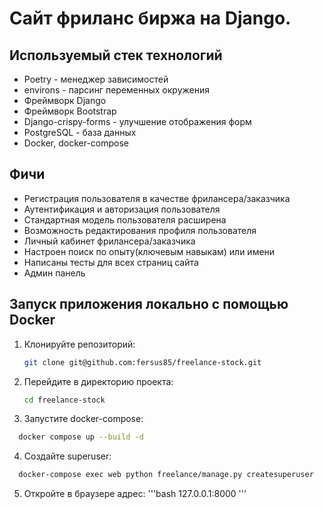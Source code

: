 # Сайт фриланс биржа на Django. 

## Используемый стек технологий
- Poetry - менеджер зависимостей
- environs - парсинг переменных окружения
- Фреймворк Django
- Фреймворк Bootstrap
- Django-crispy-forms - улучшение отображения форм
- PostgreSQL - база данных
- Docker, docker-compose

## Фичи
- Регистрация пользователя в качестве фрилансера/заказчика
- Аутентификация и авторизация пользователя
- Стандартная модель пользователя расширена
- Возможность редактирования профиля пользователя
- Личный кабинет фрилансера/заказчика
- Настроен поиск по опыту(ключевым навыкам) или имени
- Написаны тесты для всех страниц сайта
- Админ панель

## Запуск приложения локально с помощью Docker
1. Клонируйте репозиторий:
    ```bash
    git clone git@github.com:fersus85/freelance-stock.git
    ```
2. Перейдите в директорию проекта:
    ```bash
    cd freelance-stock
    ```
3. Запустите docker-compose:
  ```bash
    docker compose up --build -d
  ```
4. Создайте superuser:
  ```bash
    docker-compose exec web python freelance/manage.py createsuperuser
  ```

5. Откройте в браузере адрес:
    '''bash
    127.0.0.1:8000
    '''